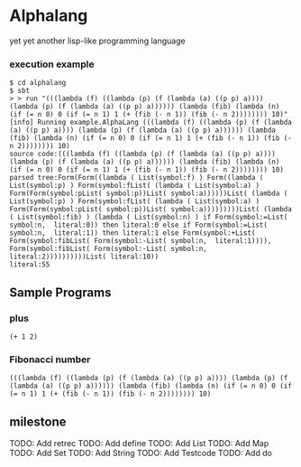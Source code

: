 # Alphalang

yet yet another lisp-like programming language

### execution example

```
$ cd alphalang
$ sbt
> > run "(((lambda (f) ((lambda (p) (f (lambda (a) ((p p) a)))) (lambda (p) (f (lambda (a) ((p p) a)))))) (lambda (fib) (lambda (n) (if (= n 0) 0 (if (= n 1) 1 (+ (fib (- n 1)) (fib (- n 2)))))))) 10)"
[info] Running example.AlphaLang (((lambda (f) ((lambda (p) (f (lambda (a) ((p p) a)))) (lambda (p) (f (lambda (a) ((p p) a)))))) (lambda (fib) (lambda (n) (if (= n 0) 0 (if (= n 1) 1 (+ (fib (- n 1)) (fib (- n 2)))))))) 10)
source code:(((lambda (f) ((lambda (p) (f (lambda (a) ((p p) a)))) (lambda (p) (f (lambda (a) ((p p) a)))))) (lambda (fib) (lambda (n) (if (= n 0) 0 (if (= n 1) 1 (+ (fib (- n 1)) (fib (- n 2)))))))) 10)
parsed tree:Form(Form((lambda ( List(symbol:f) ) Form((lambda ( List(symbol:p) ) Form(symbol:fList( (lambda ( List(symbol:a) ) Form(Form(symbol:pList( symbol:p))List( symbol:a))))))List( (lambda ( List(symbol:p) ) Form(symbol:fList( (lambda ( List(symbol:a) ) Form(Form(symbol:pList( symbol:p))List( symbol:a)))))))))List( (lambda ( List(symbol:fib) ) (lambda ( List(symbol:n) ) if Form(symbol:=List( symbol:n,  literal:0)) then literal:0 else if Form(symbol:=List( symbol:n,  literal:1)) then literal:1 else Form(symbol:+List( Form(symbol:fibList( Form(symbol:-List( symbol:n,  literal:1)))),  Form(symbol:fibList( Form(symbol:-List( symbol:n,  literal:2))))))))))List( literal:10))
literal:55
```

## Sample Programs

### plus

```
(+ 1 2)
```

### Fibonacci number

```
(((lambda (f) ((lambda (p) (f (lambda (a) ((p p) a)))) (lambda (p) (f (lambda (a) ((p p) a)))))) (lambda (fib) (lambda (n) (if (= n 0) 0 (if (= n 1) 1 (+ (fib (- n 1)) (fib (- n 2)))))))) 10)
```

## milestone

TODO: Add retrec
TODO: Add define
TODO: Add List
TODO: Add Map
TODO: Add Set
TODO: Add String
TODO: Add Testcode
TODO: Add do
